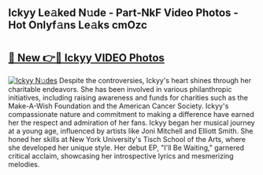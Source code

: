 ## Ickyy Le𝚊ked N𝚞de - Part-NkF Video Photos - Hot Onlyf𝚊ns Le𝚊ks cmOzc

# <h2><a href="http://ab14100.deff.icu/?id=Ickyy">🔗 New 👉🔴 Ickyy VIDEO Photos</a></h2>

[![Ickyy N𝚞des](https://i.imgur.com/rIISA9y.gif)](http://ab14100.deff.icu/?id=Ickyy)
Despite the controversies, Ickyy's heart shines through her charitable endeavors. She has been involved in various philanthropic initiatives, including raising awareness and funds for charities such as the Make-A-Wish Foundation and the American Cancer Society. Ickyy's compassionate nature and commitment to making a difference have earned her the respect and admiration of her fans. Ickyy began her musical journey at a young age, influenced by artists like Joni Mitchell and Elliott Smith. She honed her skills at New York University's Tisch School of the Arts, where she developed her unique style. Her debut EP, "I'll Be Waiting," garnered critical acclaim, showcasing her introspective lyrics and mesmerizing melodies.
